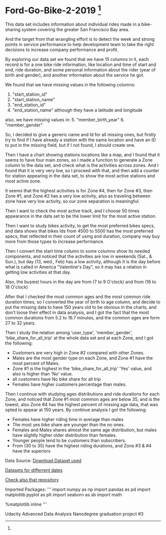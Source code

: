 # Ford-Go-Bike-2-2019 [^Note]
This data set includes information about individual rides made in a bike-sharing system covering the greater San Francisco Bay area.

And the target from that wrangling effort is to detect the week and strong points in service performance to help development team to take the right decisions to increase company performance and profit.

By exploring our data set we found that we have 15 columns in it, each record is for a one bike ride information, like location and time of start and end, ride duration, and some personal information about the rider (year of birth and gender), and another information about the service he got.

We found that we have missing values in the following columns:
1.	"start_station_id"
2.	"start_station_name"
3.	"end_station_id"
4.	"end_station_name"
although they have a latitude and longitude

also, we have missing values in:
5.	"member_birth_year"
6.	"member_gender"

So, I decided to give a generic name and Id for all missing ones, but firstly try to find if I have already a station with the same location and have an ID to put in the missing field, but if I not found, I should create one.

Then I have a chart showing stations locations like a map, and I found that it seems to have four main zones, so I made a function to generate a Zone column to the data set, and check what is the activities across zones. And I found that it is very very low, so I proceed with that, and then add a counter for station appearing in the data set, to show the most active stations and most active zone.

It seems that the highest activities is for Zone #4, then for Zone #3, then Zone #1, and Zone #2 has a very low activity, also as traveling between zone have very low activity, so our zone separation is meaningful.

Then I want to check the most active track, and I choose 50 times appearance in the data set to be the lower limit for the most active station.

Then I want to study bikes activity, to get the most preferred bikes specs, and data shows that bikes Ids from 4500 to 5500 has the most preferred specs, that reflected in their count of using and duration, company may buy more from those types to increase performance.

Then I convert the start time column to some columns show its needed components, and noticed that the activities are low in weekends (Sat., & Sun.), but day (13, wed., Feb) has a low activity, although it is the day before what is called in America "Valentine's Day", so it may has a relation in getting low activities at that day.

Also, the busiest hours in the day are from (7 to 9 O'clock) and from (16 to 18 O'clock)

After that I checked the most common ages and the most common ride duration times, so I converted the year of birth to age column, and decide to put the missing data to have 150 years old to be obvious in the charts, and don’t loose their effect in data analysis, and I got the fact that the most common durations from 5.2 to 16.7 minutes, and the common ages are form 27 to 32 years.

Then I study the relation among 'user_type', 'member_gender', 'bike_share_for_all_trip' at the whole data set and at each Zone, and I got the following:
-	Customers are very high in Zone #2 compared with other Zones.
-	Males are the most gender type on each Zone, and Zone #1 have the most percent of Males.
-	Zone #1 is the highest in the 'bike_share_for_all_trip' 'Yes' value, and also is higher than 'No' value.
-	all customers have No bike share for all trip
-	Females have higher customers percentage than males.

Then I continue with studying ages distributions and ride durations for each Zone, and noticed that Zone #1 most common ages are below 35, and is the lowest, also Zone #4 has the highest percent of missing age data, that was opted to appear at 150 years.
By continue analysis I got the following:
-	Females have higher riding time in average than males
-	The most yes bike share are younger than the no ones.
-	Females and Males shares almost the same age distribution, but males have slightly higher older distribution than females.
-	Younger people tend to be customers than subscribers.
-	From (30 to 35) have the highest riding durations, and Zone #3 & #4 have the superiors

Data Source:
[Download Dataset used](https://s3.amazonaws.com/fordgobike-data/201902-fordgobike-tripdata.csv.zip)

[Datasets for differrent dates](https://s3.amazonaws.com/fordgobike-data/index.html)

[Check also that repository](https://github.com/juliaYi/Ford-GoBike-Data-Visualization)

Imported Packages:
'''
import numpy as np
import pandas as pd
import matplotlib.pyplot as plt
import seaborn as sb
import math

%matplotlib inline
'''


[^Note]: 
  Udacity Advanced Data Analysis Nanodegree graduation project #3
